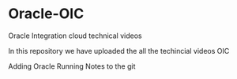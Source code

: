 # Oracle-OIC
Oracle Integration cloud technical videos 

In this repository we have uploaded the all the techincial videos OIC

Adding Oracle Running Notes to the git

